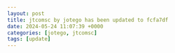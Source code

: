 ```yaml
---
layout: post
title: jtcomsc by jotego has been updated to fcfa7df
date: 2024-05-24 11:07:39 +0000
categories: [jotego, jtcomsc]
tags: [update]
---
```


